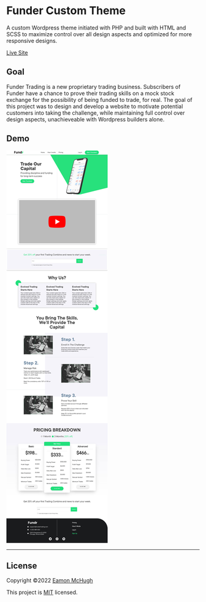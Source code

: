 # Funder Custom Theme

A custom Wordpress theme initiated with PHP and built with HTML and SCSS to maximize control over all design aspects and optimized for more responsive designs.

[Live Site](https://fundertrading.com/)

## Goal

Funder Trading is a new proprietary trading business. Subscribers of Funder have a chance to prove their trading skills on a mock stock exchange for the possibility of being funded to trade, for real. The goal of this project was to design and develop a website to motivate potential customers into taking the challenge, while maintaining full control over design aspects, unachieveable with Wordpress builders alone.

## Demo
![Funder Custom Theme Demo](./Funder-Trading-Home-Demo.jpg)

---

## License

Copyright ©2022 [Eamon McHugh](https://github.com/Eamon02)

This project is [MIT](https://choosealicense.com/licenses/mit/) licensed.
